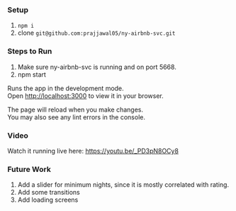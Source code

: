 ### Setup

1. `npm i`
2. clone `git@github.com:prajjawal05/ny-airbnb-svc.git`

### Steps to Run

1. Make sure ny-airbnb-svc is running and on port 5668.
2. npm start

Runs the app in the development mode.\
Open [http://localhost:3000](http://localhost:3000) to view it in your browser.

The page will reload when you make changes.\
You may also see any lint errors in the console.

### Video

Watch it running live here:
https://youtu.be/_PD3pN8OCy8

### Future Work

1. Add a slider for minimum nights, since it is mostly correlated with rating.
2. Add some transitions
3. Add loading screens
